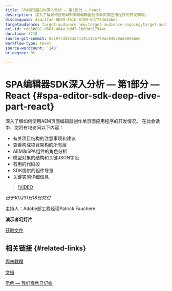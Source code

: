 ```yaml
---
title: SPA编辑器SDK深入分析 — 第1部分 — React
description: 深入了解如何使用AEM页面编辑器创作单页面应用程序的开发情况。
discoiquuid: 4aac1fad-0b99-461b-8f09-6d775de5bbec
targetaudience: target-audience new;target-audience ongoing;target-audience upgrader
exl-id: cdb5b891-8501-464a-bdd7-1b89dd17944c
duration: 3218
source-git-commit: 9a297cda953d4414131657f9ac84580aea0eabeb
workflow-type: tm+mt
source-wordcount: '140'
ht-degree: 0%

---
```


# SPA编辑器SDK深入分析 — 第1部分 — React {#spa-editor-sdk-deep-dive-part-react}

深入了解如何使用AEM页面编辑器创作单页面应用程序的开发情况。 在此会话中，您将有权访问以下内容：

* 有关项目结构的注意事项和建议
* 查看构成项目架构的所有层
* AEM和SPA组件的角色分析
* 模型对象的结构和关键JSON字段
* 有用的代码段
* SDK提供的组件导览
* 关键实施详细信息

>[!VIDEO](https://video.tv.adobe.com/v/25194/?quality=9)

*已于10月31日18日交付*

主持人：Adobe部工程经理Patrick Fauchere

**演示者幻灯片**

[获取文件](assets/aem-gems-spa-editordeepdive-react-10312018.pdf)

## 相关链接 {#related-links}

[周末教程](https://experienceleague.adobe.com/docs/experience-manager-learn/getting-started-wknd-tutorial-develop/overview.html)

[文档](https://helpx.adobe.com/experience-manager/6-4/sites/developing/using/spa-overview.html)

[示例 — 我们零售日记帐](https://github.com/adobe/aem-sample-we-retail-journal)

<!--
[Get back to the Overview](https://helpx.adobe.com/experience-manager/kt/eseminars/gems/aem-index.html)
-->

